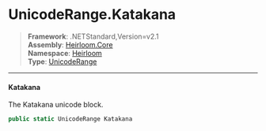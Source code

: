 # UnicodeRange.Katakana

> **Framework**: .NETStandard,Version=v2.1  
> **Assembly**: [Heirloom.Core][0]  
> **Namespace**: [Heirloom][0]  
> **Type**: [UnicodeRange][1]  

--------------------------------------------------------------------------------

#### Katakana

The Katakana unicode block.

```cs
public static UnicodeRange Katakana
```

[0]: ../Heirloom.Core.md
[1]: Heirloom.UnicodeRange.md
